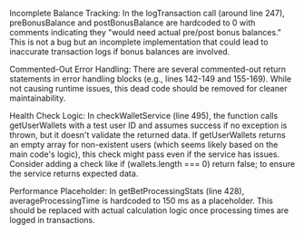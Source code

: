 Incomplete Balance Tracking: In the logTransaction call (around line 247), preBonusBalance and postBonusBalance are hardcoded to 0 with comments indicating they "would need actual pre/post bonus balances." This is not a bug but an incomplete implementation that could lead to inaccurate transaction logs if bonus balances are involved.

Commented-Out Error Handling: There are several commented-out return statements in error handling blocks (e.g., lines 142-149 and 155-169). While not causing runtime issues, this dead code should be removed for cleaner maintainability.

Health Check Logic: In checkWalletService (line 495), the function calls getUserWallets with a test user ID and assumes success if no exception is thrown, but it doesn't validate the returned data. If getUserWallets returns an empty array for non-existent users (which seems likely based on the main code's logic), this check might pass even if the service has issues. Consider adding a check like if (wallets.length === 0) return false; to ensure the service returns expected data.

Performance Placeholder: In getBetProcessingStats (line 428), averageProcessingTime is hardcoded to 150 ms as a placeholder. This should be replaced with actual calculation logic once processing times are logged in transactions.

